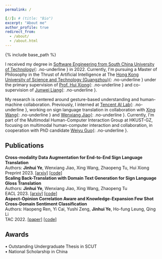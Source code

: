 ```yaml
---
permalink: /

[//]: # (title: "Bio")
excerpt: "About me"
author_profile: true
redirect_from: 
  - /about/
  - /about.html
---
```


{% include base_path %}

I received my degree in [Software Engineering from South China University of Technology](http://www2.scut.edu.cn/sse/){: .no-underline } in 2022. Currently, I'm pursuing a Master of Philosophy in the Thrust of Artificial Intelligence at The [Hong Kong University of Science and Technology (Guangzhou)](https://hkust-gz.edu.cn/academics/four-hubs/information-hub/artificial-intelligence){: .no-underline } under the primary supervision of [Prof. Hui Xiong](https://scholar.google.com/citations?user=cVDF1tkAAAAJ&hl=zh-CN&oi=ao){: .no-underline } and co-supervision of [Junwei Liang](https://junweiliang.me/index.html){: .no-underline }.

My research is centered around gesture-based understanding and human-machine collaboration. Previously, I interned at [Tencent AI Lab](https://ai.tencent.com/ailab/nlp/en/index.html){: .no-underline }, working on sign language translation in collaboration with [Xing Wang](http://xingwang4nlp.com/){: .no-underline } and [Wenxiang Jiao](https://wxjiao.github.io/){: .no-underline }. Currently, I'm part of the Multimodal Human-Computer Interaction Group at HKUST-GZ, focusing on multimodal human-computer interaction and collaboration, in cooperation with PhD candidate [Weiyu Guo](https://guoweiyu.github.io/){: .no-underline }.



Publications
------

**Cross-modality Data Augmentation for End-to-End Sign Language Translation** <br>
  Authors: **Jinhui Ye**, Wenxiang Jiao, Xing Wang, Zhaopeng Tu, Hui Xiong <br>
  Preprint 2023. [[arxiv]](https://arxiv.org/abs/2305.11096) [[code]](https://github.com/Atrewin/SignXmDA) <br>
**Scaling Back-Translation with Domain Text Generation for Sign Language Gloss Translation**  <br>
  Authors: **Jinhui Ye**, Wenxiang Jiao, Xing Wang, Zhaopeng Tu <br>
  EACL 2023. [[arxiv]](https://arxiv.org/abs/2210.07054) [[code]](https://github.com/Atrewin/PGen) <br>
**Aspect-Opinion Correlation Aware and Knowledge-Expansion Few Shot Cross-Domain Sentiment Classification** <br>
  Authors: Haopeng Ren, Yi Cai, Yushi Zeng, **Jinhui Ye**, Ho-fung Leung,  Qing Li <br>
  TAC 2022. [[paper]](https://ieeexplore.ieee.org/stamp/stamp.jsp?arnumber=9882094&casa_token=H2dOk5uWLXgAAAAA:Ex7FLRmkurlYY1x2rThmKne_NadSVUiOH2QcCx5IekFMxYYhF0wgGaf9DOXqFQdtGZPJGT9VNCiCGYs) [[code]](https://github.com/Atrewin/CroDomainFSSA)

Awards
------

• Outstanding Undergraduate Thesis in SCUT <br>
• National Scholarship in China
